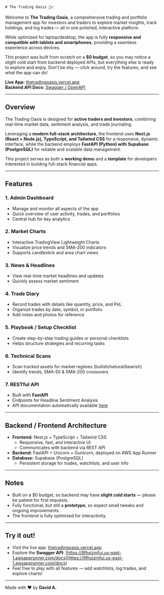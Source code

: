                                                                             # The Trading Oasis 🌊📈

Welcome to **The Trading Oasis**, a comprehensive trading and portfolio management app for investors and traders to explore market insights, track holdings, and log trades — all in one polished, interactive platform.  

While optimized for laptop/desktop, the app is fully **responsive and compatible with tablets and smartphones**, providing a seamless experience across devices.  

This project was built from scratch on a **$0 budget**, so you may notice a slight cold start from backend deployed APIs, but everything else is ready to explore and enjoy. Don’t be shy — click around, try the features, and see what the app can do!  

**Live App:** [thetradingoasis.vercel.app](https://thetradingoasis.vercel.app)  
**Backend API Docs:** [Swagger / OpenAPI](https://9fhsjzmfui.us-east-1.awsapprunner.com/docs)

---

## Overview

The Trading Oasis is designed for **active traders and investors**, combining real-time market data, sentiment analysis, and trade journaling.  

Leveraging a **modern full-stack architecture**, the frontend uses **Next.js (React + Node.js), TypeScript, and Tailwind CSS** for a responsive, dynamic interface, while the backend employs **FastAPI (Python) with Supabase (PostgreSQL)** for reliable and scalable data management.  

This project serves as both a **working demo** and a **template** for developers interested in building full-stack financial apps.

---

## Features

### 1. **Admin Dashboard**
- Manage and monitor all aspects of the app  
- Quick overview of user activity, trades, and portfolios  
- Central hub for key analytics

### 2. **Market Charts**
- Interactive TradingView Lightweight Charts  
- Visualize price trends and SMA-200 indicators  
- Supports candlestick and area chart views

### 3. **News & Headlines**
- View real-time market headlines and updates  
- Quickly assess market sentiment

### 4. **Trade Diary**
- Record trades with details like quantity, price, and PnL  
- Organize trades by date, symbol, or portfolio  
- Add notes and photos for reference  

### 5. **Playbook / Setup Checklist**
- Create step-by-step trading guides or personal checklists  
- Helps structure strategies and recurring tasks

### 6. **Technical Scans**
- Scan tracked assets for market regimes (bullish/netural/bearish)
- Identify trends, SMA-50 & SMA-200 crossovers

### 7. **RESTful API**
- Built with **FastAPI**  
- Endpoints for Headline Sentiment Analysis
- API documentation automatically available [here](https://9fhsjzmfui.us-east-1.awsapprunner.com/docs)

---

## Backend / Frontend Architecture

- **Frontend:** Next.js + TypeScript + Tailwind CSS  
  - Responsive, fast, and interactive UI  
  - Communicates with backend via REST API  
- **Backend:** FastAPI + Uvicorn + Gunicorn, deployed on AWS App Runner  
- **Database:** Supabase (PostgreSQL)  
  - Persistent storage for trades, watchlists, and user info  

---

## Notes
- Built on a $0 budget, so backend may have **slight cold starts** — please be patient for first requests.  
- Fully functional, but still a **prototype**, so expect small tweaks and ongoing improvements.  
- The frontend is fully optimized for interactivity.

---

## Try it out!

- Visit the live app: [thetradingoasis.vercel.app](https://thetradingoasis.vercel.app)  
- Explore the **Swagger API**: [https://9fhsjzmfui.us-east-1.awsapprunner.com/docs](https://9fhsjzmfui.us-east-1.awsapprunner.com/docs)  
- Feel free to play with all features — add watchlists, log trades, and explore charts!  

---

Made with ❤️ by **David A.**

